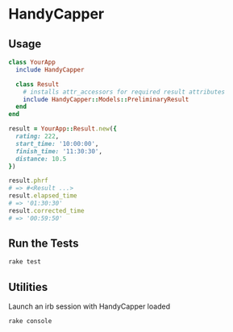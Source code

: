 HandyCapper
===========

Usage
-----
```ruby
class YourApp
  include HandyCapper

  class Result
    # installs attr_accessors for required result attributes
    include HandyCapper::Models::PreliminaryResult
  end
end

result = YourApp::Result.new({
  rating: 222,
  start_time: '10:00:00',
  finish_time: '11:30:30',
  distance: 10.5
})

result.phrf
# => #<Result ...>
result.elapsed_time
# => '01:30:30'
result.corrected_time
# => '00:59:50'
```

Run the Tests
-------------
```bash
rake test
```

Utilities
---------
Launch an irb session with HandyCapper loaded
```bash
rake console
```
